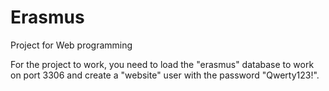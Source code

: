 # Erasmus
Project for Web programming 

For the project to work, you need to load the "erasmus" database to work on port 3306 and create a "website" user with the password "Qwerty123!".
